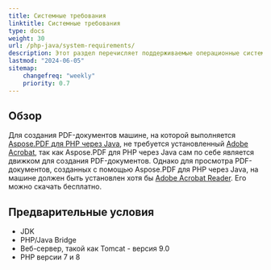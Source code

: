 ```yaml
---
title: Системные требования
linktitle: Системные требования
type: docs
weight: 30
url: /php-java/system-requirements/
description: Этот раздел перечисляет поддерживаемые операционные системы, которые разработчику необходимо иметь для успешной работы с Aspose.PDF для PHP через Java.
lastmod: "2024-06-05"
sitemap:
    changefreq: "weekly"
    priority: 0.7
---
```


## Обзор

Для создания PDF-документов машине, на которой выполняется [Aspose.PDF для PHP через Java](https://products.aspose.com/pdf/php-java/), не требуется установленный [Adobe Acrobat](https://www.adobe.com/acrobat/acrobat-pro.html), так как Aspose.PDF для PHP через Java сам по себе является движком для создания PDF-документов. Однако для просмотра PDF-документов, созданных с помощью Aspose.PDF для PHP через Java, на машине должен быть установлен хотя бы [Adobe Acrobat Reader](https://www.adobe.com/acrobat/pdf-reader.html). Его можно скачать бесплатно.

## Предварительные условия

- JDK
- PHP/Java Bridge
- Веб-сервер, такой как Tomcat - версия 9.0
- PHP версии 7 и 8